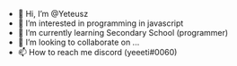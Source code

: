 - 👋 Hi, I’m @Yeteusz
- 👀 I’m interested in programming in javascript
- 🌱 I’m currently learning Secondary School (programmer)
- 💞️ I’m looking to collaborate on ...
- 📫 How to reach me discord (yeeeti#0060)

<!---
Yeteusz/Yeteusz is a ✨ special ✨ repository because its `README.md` (this file) appears on your GitHub profile.
You can click the Preview link to take a look at your changes.
--->
